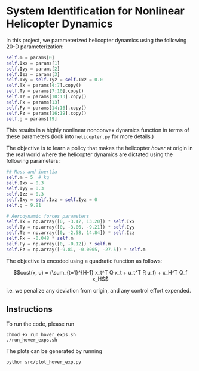 # System Identification for Nonlinear Helicopter Dynamics

In this project, we parameterized helicopter dynamics using the following 20-D parameterization:

```python
self.m = params[0]
self.Ixx = params[1]
self.Iyy = params[2]
self.Izz = params[3]
self.Ixy = self.Iyz = self.Ixz = 0.0
self.Tx = params[4:7].copy()
self.Ty = params[7:10].copy()
self.Tz = params[10:13].copy()
self.Fx = params[13]
self.Fy = params[14:16].copy()
self.Fz = params[16:19].copy()
self.g = params[19]
```

This results in a highly nonlinear nonconvex dynamics function in terms of these parameters (look into `helicopter.py` for more details.)

The objective is to learn a policy that makes the helicopter *hover* at origin in the real world where the helicopter dynamics are dictated using the following parameters:

```python
## Mass and inertia
self.m = 5  # kg
self.Ixx = 0.3
self.Iyy = 0.3
self.Izz = 0.3
self.Ixy = self.Ixz = self.Iyz = 0
self.g = 9.81

# Aerodynamic forces parameters
self.Tx = np.array([0, -3.47, 13.20]) * self.Ixx
self.Ty = np.array([0, -3.06, -9.21]) * self.Iyy
self.Tz = np.array([0, -2.58, 14.84]) * self.Izz
self.Fx = -0.048 * self.m
self.Fy = np.array([0, -0.12]) * self.m
self.Fz = np.array([-9.81, -0.0005, -27.5]) * self.m
```

The objective is encoded using a quadratic function as follows:

```math
cost(x, u) = (\sum_{t=1}^{H-1} x_t^T Q x_t + u_t^T R u_t) + x_H^T Q_f x_H
```

i.e. we penalize any deviation from origin, and any control effort expended.

## Instructions

To run the code, please run 
```
chmod +x run_hover_exps.sh
./run_hover_exps.sh
```

The plots can be generated by running
```
python src/plot_hover_exp.py
```
